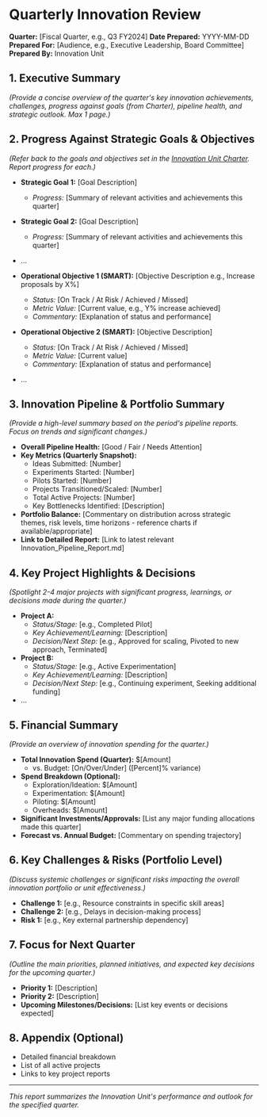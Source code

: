 # Quarterly Innovation Review

**Quarter:** [Fiscal Quarter, e.g., Q3 FY2024]
**Date Prepared:** YYYY-MM-DD
**Prepared For:** [Audience, e.g., Executive Leadership, Board Committee]
**Prepared By:** Innovation Unit

## 1. Executive Summary

*(Provide a concise overview of the quarter's key innovation achievements, challenges, progress against goals (from Charter), pipeline health, and strategic outlook. Max 1 page.)*

## 2. Progress Against Strategic Goals & Objectives

*(Refer back to the goals and objectives set in the [Innovation Unit Charter](../Charter.md). Report progress for each.)*

- **Strategic Goal 1:** [Goal Description]
    - *Progress:* [Summary of relevant activities and achievements this quarter]
- **Strategic Goal 2:** [Goal Description]
    - *Progress:* [Summary of relevant activities and achievements this quarter]
- ...

- **Operational Objective 1 (SMART):** [Objective Description e.g., Increase proposals by X%]
    - *Status:* [On Track / At Risk / Achieved / Missed]
    - *Metric Value:* [Current value, e.g., Y% increase achieved]
    - *Commentary:* [Explanation of status and performance]
- **Operational Objective 2 (SMART):** [Objective Description]
    - *Status:* [On Track / At Risk / Achieved / Missed]
    - *Metric Value:* [Current value]
    - *Commentary:* [Explanation of status and performance]
- ...

## 3. Innovation Pipeline & Portfolio Summary

*(Provide a high-level summary based on the period's pipeline reports. Focus on trends and significant changes.)*

- **Overall Pipeline Health:** [Good / Fair / Needs Attention]
- **Key Metrics (Quarterly Snapshot):**
    - Ideas Submitted: [Number]
    - Experiments Started: [Number]
    - Pilots Started: [Number]
    - Projects Transitioned/Scaled: [Number]
    - Total Active Projects: [Number]
    - Key Bottlenecks Identified: [Description]
- **Portfolio Balance:** [Commentary on distribution across strategic themes, risk levels, time horizons - reference charts if available/appropriate]
- **Link to Detailed Report:** [Link to latest relevant Innovation_Pipeline_Report.md]

## 4. Key Project Highlights & Decisions

*(Spotlight 2-4 major projects with significant progress, learnings, or decisions made during the quarter.)*

- **Project A:**
    - *Status/Stage:* [e.g., Completed Pilot]
    - *Key Achievement/Learning:* [Description]
    - *Decision/Next Step:* [e.g., Approved for scaling, Pivoted to new approach, Terminated]
- **Project B:**
    - *Status/Stage:* [e.g., Active Experimentation]
    - *Key Achievement/Learning:* [Description]
    - *Decision/Next Step:* [e.g., Continuing experiment, Seeking additional funding]
- ...

## 5. Financial Summary

*(Provide an overview of innovation spending for the quarter.)*

- **Total Innovation Spend (Quarter):** $[Amount]
    - vs. Budget: [On/Over/Under] ([Percent]% variance)
- **Spend Breakdown (Optional):**
    - Exploration/Ideation: $[Amount]
    - Experimentation: $[Amount]
    - Piloting: $[Amount]
    - Overheads: $[Amount]
- **Significant Investments/Approvals:** [List any major funding allocations made this quarter]
- **Forecast vs. Annual Budget:** [Commentary on spending trajectory]

## 6. Key Challenges & Risks (Portfolio Level)

*(Discuss systemic challenges or significant risks impacting the overall innovation portfolio or unit effectiveness.)*

- **Challenge 1:** [e.g., Resource constraints in specific skill areas]
- **Challenge 2:** [e.g., Delays in decision-making process]
- **Risk 1:** [e.g., Key external partnership dependency]

## 7. Focus for Next Quarter

*(Outline the main priorities, planned initiatives, and expected key decisions for the upcoming quarter.)*

- **Priority 1:** [Description]
- **Priority 2:** [Description]
- **Upcoming Milestones/Decisions:** [List key events or decisions expected]

## 8. Appendix (Optional)

- Detailed financial breakdown
- List of all active projects
- Links to key project reports

---
*This report summarizes the Innovation Unit's performance and outlook for the specified quarter.* 